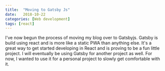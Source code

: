 ```yaml
---
title:  "Moving to Gatsby Js"
date:   2018-10-22
categories: [Web development]
tags: [react]
---
```


I've now begun the process of moving my blog over to Gatsbyjs.
Gatsby is build using react and is more like a static PWA than anything else. It's a great way to get started developing in React and is proving to be a fun little project. I will eventually be using Gatsby for another project as well. For now, I wanted to use it for a personal project to slowly get comfortable with it.

